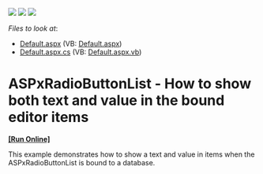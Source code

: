 <!-- default badges list -->
![](https://img.shields.io/endpoint?url=https://codecentral.devexpress.com/api/v1/VersionRange/128531038/13.1.8%2B)
[![](https://img.shields.io/badge/Open_in_DevExpress_Support_Center-FF7200?style=flat-square&logo=DevExpress&logoColor=white)](https://supportcenter.devexpress.com/ticket/details/E4939)
[![](https://img.shields.io/badge/📖_How_to_use_DevExpress_Examples-e9f6fc?style=flat-square)](https://docs.devexpress.com/GeneralInformation/403183)
<!-- default badges end -->
<!-- default file list -->
*Files to look at*:

* [Default.aspx](./CS/WebSite/Default.aspx) (VB: [Default.aspx](./VB/WebSite/Default.aspx))
* [Default.aspx.cs](./CS/WebSite/Default.aspx.cs) (VB: [Default.aspx.vb](./VB/WebSite/Default.aspx.vb))
<!-- default file list end -->
# ASPxRadioButtonList - How to show both text and value in the bound editor items
<!-- run online -->
**[[Run Online]](https://codecentral.devexpress.com/e4939/)**
<!-- run online end -->


<p> This example demonstrates how to show a text and value in items when the ASPxRadioButtonList is bound to a database. </p>

<br/>


